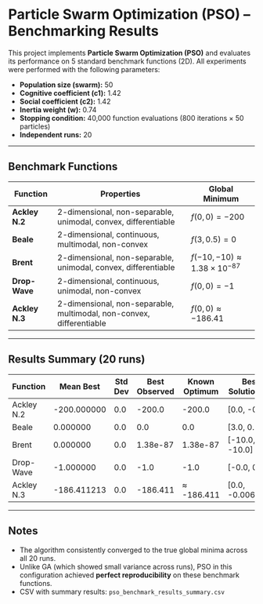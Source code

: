 # Particle Swarm Optimization (PSO) – Benchmarking Results

This project implements **Particle Swarm Optimization (PSO)** and evaluates its performance on 5 standard benchmark functions (2D).
All experiments were performed with the following parameters:

* **Population size (swarm):** 50
* **Cognitive coefficient (c1):** 1.42
* **Social coefficient (c2):** 1.42
* **Inertia weight (w):** 0.74
* **Stopping condition:** 40,000 function evaluations (800 iterations × 50 particles)
* **Independent runs:** 20

---

## Benchmark Functions

| Function       | Properties                                                           | Global Minimum                            |
| -------------- | -------------------------------------------------------------------- | ----------------------------------------- |
| **Ackley N.2** | 2-dimensional, non-separable, unimodal, convex, differentiable       | $f(0,0) = -200$                           |
| **Beale**      | 2-dimensional, continuous, multimodal, non-convex                    | $f(3,0.5) = 0$                            |
| **Brent**      | 2-dimensional, non-separable, unimodal, convex, differentiable       | $f(-10,-10) \approx 1.38 \times 10^{-87}$ |
| **Drop-Wave**  | 2-dimensional, continuous, unimodal, non-convex                      | $f(0,0) = -1$                             |
| **Ackley N.3** | 2-dimensional, non-separable, multimodal, non-convex, differentiable | $f(0,0) \approx -186.41$                  |

---

## Results Summary (20 runs)

| Function   | Mean Best   | Std Dev | Best Observed | Known Optimum | Best Solution (x) |
| ---------- | ----------- | ------- | ------------- | ------------- | ----------------- |
| Ackley N.2 | -200.000000 | 0.0     | -200.0        | -200.0        | \[0.0, -0.0]      |
| Beale      | 0.000000    | 0.0     | 0.0           | 0.0           | \[3.0, 0.5]       |
| Brent      | 0.000000    | 0.0     | 1.38e-87      | 1.38e-87      | \[-10.0, -10.0]   |
| Drop-Wave  | -1.000000   | 0.0     | -1.0          | -1.0          | \[-0.0, 0.0]      |
| Ackley N.3 | -186.411213 | 0.0     | -186.411      | ≈ -186.411    | \[0.0, -0.006773] |

---

## Notes

* The algorithm consistently converged to the true global minima across all 20 runs.
* Unlike GA (which showed small variance across runs), PSO in this configuration achieved **perfect reproducibility** on these benchmark functions.
* CSV with summary results: `pso_benchmark_results_summary.csv`
